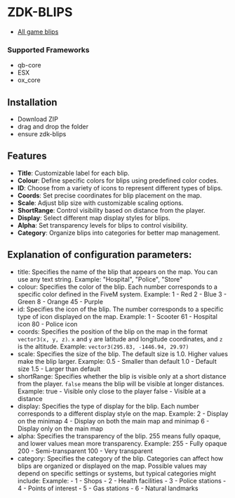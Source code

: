 # ZDK-BLIPS

- [All game blips](https://docs.fivem.net/docs/game-references/blips/)



### Supported Frameworks

- qb-core
- ESX
- ox_core

## Installation
- Download ZIP
- drag and drop the folder
- ensure zdk-blips

## Features

- **Title**: Customizable label for each blip.
- **Colour**: Define specific colors for blips using predefined color codes.
- **ID**: Choose from a variety of icons to represent different types of blips. 
- **Coords**: Set precise coordinates for blip placement on the map.
- **Scale**: Adjust blip size with customizable scaling options.
- **ShortRange**: Control visibility based on distance from the player.
- **Display**: Select different map display styles for blips.
- **Alpha**: Set transparency levels for blips to control visibility.
- **Category**: Organize blips into categories for better map management.


## Explanation of configuration parameters:
- title:
    Specifies the name of the blip that appears on the map. You can use any text string.
    Example: "Hospital", "Police", "Store"
- colour:
    Specifies the color of the blip. Each number corresponds to a specific color defined in the FiveM system.
    Example: 
        1 - Red
        2 - Blue
        3 - Green
        8 - Orange
        45 - Purple
- id:
    Specifies the icon of the blip. The number corresponds to a specific type of icon displayed on the map.
    Example:
        1 - Scooter
        61 - Hospital icon
        80 - Police icon
- coords:
    Specifies the position of the blip on the map in the format `vector3(x, y, z)`. `x` and `y` are latitude and longitude coordinates, and `z` is the altitude.
    Example: `vector3(295.83, -1446.94, 29.97)`
- scale:
    Specifies the size of the blip. The default size is 1.0. Higher values make the blip larger.
    Example:
        0.5 - Smaller than default
        1.0 - Default size
        1.5 - Larger than default
- shortRange:
    Specifies whether the blip is visible only at a short distance from the player. `false` means the blip will be visible at longer distances.
    Example:
        true  - Visible only close to the player
        false - Visible at a distance
- display:
    Specifies the type of display for the blip. Each number corresponds to a different display style on the map.
    Example:
        2 - Display on the minimap
        4 - Display on both the main map and minimap
        6 - Display only on the main map
- alpha:
    Specifies the transparency of the blip. 255 means fully opaque, and lower values mean more transparency.
    Example:
        255 - Fully opaque
        200 - Semi-transparent
        100 - Very transparent
- category:
    Specifies the category of the blip. Categories can affect how blips are organized or displayed on the map. 
    Possible values may depend on specific settings or systems, but typical categories might include:
    Example:
        - 1 - Shops
        - 2 - Health facilities
        - 3 - Police stations
        - 4 - Points of interest
        - 5 - Gas stations
        - 6 - Natural landmarks
